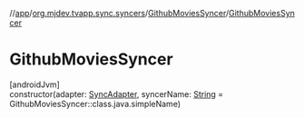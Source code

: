 //[app](../../../index.md)/[org.mjdev.tvapp.sync.syncers](../index.md)/[GithubMoviesSyncer](index.md)/[GithubMoviesSyncer](-github-movies-syncer.md)

# GithubMoviesSyncer

[androidJvm]\
constructor(adapter: [SyncAdapter](../../org.mjdev.tvapp.sync/-sync-adapter/index.md), syncerName: [String](https://kotlinlang.org/api/latest/jvm/stdlib/kotlin/-string/index.html) = GithubMoviesSyncer::class.java.simpleName)

